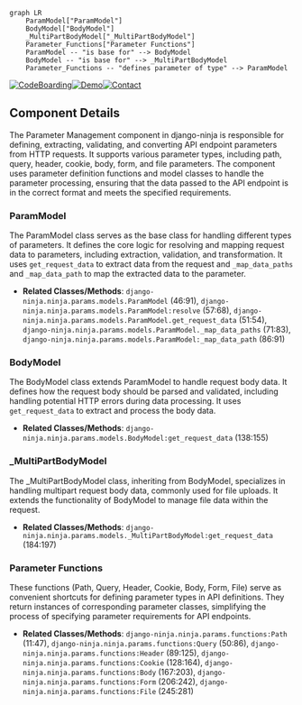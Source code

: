 ```mermaid
graph LR
    ParamModel["ParamModel"]
    BodyModel["BodyModel"]
    _MultiPartBodyModel["_MultiPartBodyModel"]
    Parameter_Functions["Parameter Functions"]
    ParamModel -- "is base for" --> BodyModel
    BodyModel -- "is base for" --> _MultiPartBodyModel
    Parameter_Functions -- "defines parameter of type" --> ParamModel
```
[![CodeBoarding](https://img.shields.io/badge/Generated%20by-CodeBoarding-9cf?style=flat-square)](https://github.com/CodeBoarding/GeneratedOnBoardings)[![Demo](https://img.shields.io/badge/Try%20our-Demo-blue?style=flat-square)](https://www.codeboarding.org/demo)[![Contact](https://img.shields.io/badge/Contact%20us%20-%20codeboarding@gmail.com-lightgrey?style=flat-square)](mailto:codeboarding@gmail.com)

## Component Details

The Parameter Management component in django-ninja is responsible for defining, extracting, validating, and converting API endpoint parameters from HTTP requests. It supports various parameter types, including path, query, header, cookie, body, form, and file parameters. The component uses parameter definition functions and model classes to handle the parameter processing, ensuring that the data passed to the API endpoint is in the correct format and meets the specified requirements.

### ParamModel
The ParamModel class serves as the base class for handling different types of parameters. It defines the core logic for resolving and mapping request data to parameters, including extraction, validation, and transformation. It uses `get_request_data` to extract data from the request and `_map_data_paths` and `_map_data_path` to map the extracted data to the parameter.
- **Related Classes/Methods**: `django-ninja.ninja.params.models.ParamModel` (46:91), `django-ninja.ninja.params.models.ParamModel:resolve` (57:68), `django-ninja.ninja.params.models.ParamModel.get_request_data` (51:54), `django-ninja.ninja.params.models.ParamModel._map_data_paths` (71:83), `django-ninja.ninja.params.models.ParamModel:_map_data_path` (86:91)

### BodyModel
The BodyModel class extends ParamModel to handle request body data. It defines how the request body should be parsed and validated, including handling potential HTTP errors during data processing. It uses `get_request_data` to extract and process the body data.
- **Related Classes/Methods**: `django-ninja.ninja.params.models.BodyModel:get_request_data` (138:155)

### _MultiPartBodyModel
The _MultiPartBodyModel class, inheriting from BodyModel, specializes in handling multipart request body data, commonly used for file uploads. It extends the functionality of BodyModel to manage file data within the request.
- **Related Classes/Methods**: `django-ninja.ninja.params.models._MultiPartBodyModel:get_request_data` (184:197)

### Parameter Functions
These functions (Path, Query, Header, Cookie, Body, Form, File) serve as convenient shortcuts for defining parameter types in API definitions. They return instances of corresponding parameter classes, simplifying the process of specifying parameter requirements for API endpoints.
- **Related Classes/Methods**: `django-ninja.ninja.params.functions:Path` (11:47), `django-ninja.ninja.params.functions:Query` (50:86), `django-ninja.ninja.params.functions:Header` (89:125), `django-ninja.ninja.params.functions:Cookie` (128:164), `django-ninja.ninja.params.functions:Body` (167:203), `django-ninja.ninja.params.functions:Form` (206:242), `django-ninja.ninja.params.functions:File` (245:281)